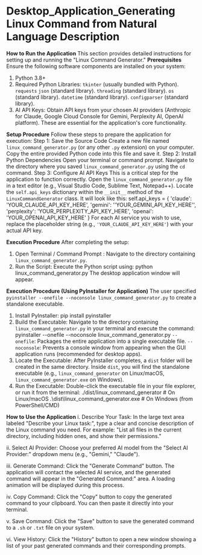 # Desktop_Application_Generating Linux Command from Natural Language Description
**How to Run the Application**
This section provides detailed instructions for setting up and running the "Linux Command Generator."
**Prerequisites**
Ensure the following software components are installed on your system:
1. Python 3.8+
2. Required Python Libraries:
`tkinter` (usually bundled with Python).
`requests`
`json` (standard library).
`threading` (standard library).
`os` (standard library).
`datetime` (standard library).
`configparser` (standard library).
3.  AI API Keys:
Obtain API keys from your chosen AI providers (Anthropic for Claude, Google Cloud Console for Gemini, Perplexity AI, OpenAI platform). These are essential for the application's core functionality.

**Setup Procedure**
Follow these steps to prepare the application for execution:
Step 1: Save the Source Code
Create a new file named `linux_command_generator.py` (or any other `.py` extension) on your computer.
Copy the entire provided Python code into this file and save it.
Step 2: Install Python Dependencies
Open your terminal or command prompt.
Navigate to the directory where you saved `linux_command_generator.py` using the `cd` command.
Step 3: Configure AI API Keys
This is a critical step for the application to function correctly.
Open the `linux_command_generator.py` file in a text editor (e.g., Visual Studio Code, Sublime Text, Notepad++).
Locate the `self.api_keys` dictionary within the `__init__` method of the `LinuxCommandGenerator` class. It will look like this:
self.api_keys = {
'claude': 'YOUR_CLAUDE_API_KEY_HERE',
'gemini': ''YOUR_GEMINI_API_KEY_HERE'',
'perplexity': 'YOUR_PERPLEXITY_API_KEY_HERE',
'openai': 'YOUR_OPENAI_API_KEY_HERE'
}
For each AI service you wish to use, replace the placeholder string (e.g., `'YOUR_CLAUDE_API_KEY_HERE'`) with your actual API key.

**Execution Procedure**
After completing the setup:
1.  Open Terminal / Command Prompt : Navigate to the directory containing `linux_command_generator.py`.
2.  Run the Script: Execute the Python script using:
python linux_command_generator.py
    	The desktop application window will appear.
    
**Execution Procedure (Using PyInstaller for Application)**
The user specified `pyinstaller --onefile --noconsole linux_command_generator.py` to create a standalone executable.
1.  Install PyInstaller: pip install pyinstaller
2.  Build the Executable: Navigate to the directory containing `linux_command_generator.py` in your terminal and execute the command:
pyinstaller --onefile --noconsole linux_command_generator.py
       `--onefile`: Packages the entire application into a single executable file.
       `--noconsole`: Prevents a console window from appearing when the GUI application runs (recommended for desktop apps).
3.  Locate the Executable: After PyInstaller completes, a `dist` folder will be created in the same directory. Inside `dist`, you will find the standalone executable (e.g., `linux_command_generator` on Linux/macOS, `linux_command_generator.exe` on Windows).
4.  Run the Executable: Double-click the executable file in your file explorer, or run it from the terminal:
./dist/linux_command_generator  # On Linux/macOS
.\dist\linux_command_generator.exe # On Windows (from PowerShell/CMD)

**How to Use the Application**
i.	Describe Your Task: In the large text area labeled "Describe your Linux task:", type a clear and concise description of the Linux command you need. For example: "List all files in the current directory, including hidden ones, and show their permissions."

ii.	Select AI Provider: Choose your preferred AI model from the "Select AI Provider:" dropdown menu (e.g., "Gemini," "Claude").

iii.	Generate Command: Click the "Generate Command" button. The application will contact the selected AI service, and the generated command will appear in the "Generated Command:" area. A loading animation will be displayed during this process.

iv.	Copy Command: Click the "Copy" button to copy the generated command to your clipboard. You can then paste it directly into your terminal.

v.	Save Command: Click the "Save" button to save the generated command to a `.sh` or `.txt` file on your system.

vi.	View History: Click the "History" button to open a new window showing a list of your past generated commands and their corresponding prompts.

